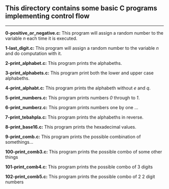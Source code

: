 ## This directory contains some basic C programs implementing control flow
---

__0-positive_or_negative.c:__ This program will assign a random number to the variable _n_ each time it is executed.  

__1-last_digit.c:__ This program will assign a random number to the variable _n_ and do computation with it.  

__2-print_alphabet.c:__ This program prints the alphabeths.  

__3-print_alphabets.c:__ This program print both the lower and upper case alphabeths.  

__4-print_alphabt.c:__ This program prints the alphabeth without _e_ and _q_.  

__5-print_numbers.c:__ This program prints numbers _0_ through to _1_.  

__6-print_numberz.c:__ This program prints numbers one by one ...  

__7-print_tebahpla.c:__ This program prints the alphabeths in reverse.  

__8-print_base16.c:__ This program prints the hexadecimal values.  

__9-print_comb.c:__ This program prints the possible combination of somethings...  

__100-print_comb3.c:__ This program prints the possible combo of some other things  

__101-print_comb4.c:__ This program prints the possible combo of 3 digits  

__102-print_comb5.c:__ This program prints the possible combo of 2 2 digit numbers
